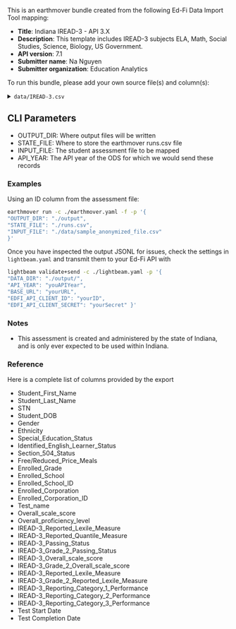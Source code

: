 This is an earthmover bundle created from the following Ed-Fi Data Import Tool mapping:
* **Title**: Indiana IREAD-3 - API 3.X
* **Description**: This template includes IREAD-3 subjects ELA, Math, Social Studies, Science, Biology, US Government.
* **API version**: 7.1
* **Submitter name**: Na Nguyen
* **Submitter organization**: Education Analytics

To run this bundle, please add your own source file(s) and column(s):
<details>
<summary><code>data/IREAD-3.csv</code></summary>
This bundle currently works with IREAD-3 scores as exported from CRS, as of SY 2024.  It has not yet been updated for the new Checkpoints format that is being piloted for SY 2025.  

</details>

## CLI Parameters
- OUTPUT_DIR: Where output files will be written
- STATE_FILE: Where to store the earthmover runs.csv file
- INPUT_FILE: The student assessment file to be mapped 
- API_YEAR: The API year of the ODS for which we would send these records

### Examples
Using an ID column from the assessment file:
```bash
earthmover run -c ./earthmover.yaml -f -p '{
"OUTPUT_DIR": "./output",
"STATE_FILE": "./runs.csv",
"INPUT_FILE": "./data/sample_anonymized_file.csv"
}'
```

Once you have inspected the output JSONL for issues, check the settings in `lightbeam.yaml` and transmit them to your Ed-Fi API with
```bash
lightbeam validate+send -c ./lightbeam.yaml -p '{
"DATA_DIR": "./output/",
"API_YEAR": "youAPIYear",
"BASE_URL": "yourURL",
"EDFI_API_CLIENT_ID": "yourID",
"EDFI_API_CLIENT_SECRET": "yourSecret" }'
```

### Notes
- This assessment is created and administered by the state of Indiana, and is only ever expected to be used within Indiana.

### Reference
Here is a complete list of columns provided by the export

- Student_First_Name
- Student_Last_Name
- STN
- Student_DOB
- Gender
- Ethnicity
- Special_Education_Status
- Identified_English_Learner_Status
- Section_504_Status
- Free/Reduced_Price_Meals
- Enrolled_Grade
- Enrolled_School
- Enrolled_School_ID
- Enrolled_Corporation
- Enrolled_Corporation_ID
- Test_name
- Overall_scale_score
- Overall_proficiency_level
- IREAD-3_Reported_Lexile_Measure
- IREAD-3_Reported_Quantile_Measure
- IREAD-3_Passing_Status
- IREAD-3_Grade_2_Passing_Status
- IREAD-3_Overall_scale_score
- IREAD-3_Grade_2_Overall_scale_score
- IREAD-3_Reported_Lexile_Measure
- IREAD-3_Grade_2_Reported_Lexile_Measure
- IREAD-3_Reporting_Category_1_Performance
- IREAD-3_Reporting_Category_2_Performance
- IREAD-3_Reporting_Category_3_Performance
- Test Start Date
- Test Completion Date
